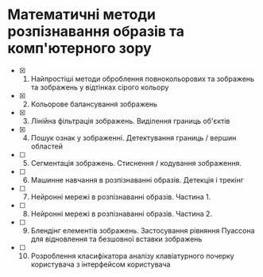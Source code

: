 # Математичні методи розпізнавання образів та комп'ютерного зору

 - [x] 1. Найпростіші методи оброблення повнокольорових та зображень та зображень у відтінках сірого кольору
 - [x] 2. Кольорове балансування зображень
 - [x] 3. Лінійна фільтрація зображень. Виділення границь об'єктів
 - [x] 4. Пошук ознак у зображенні. Детектування границь / вершин областей
 - [ ] 5. Сегментація зображень. Стиснення / кодування зображення.
 - [ ] 6. Машинне навчання в розпізнаванні образів. Детекція і трекінг
 - [ ] 7. Нейронні мережі в розпізнаванні образів. Частина 1.
 - [ ] 8. Нейронні мережі в розпізнаванні образів. Частина 2.
 - [ ] 9. Блендінг елементів зображень. Застосування рівняння Пуассона для відновлення та безшовної вставки зображень
 - [ ] 10. Розроблення класифікатора аналізу клавіатурного почерку користувача з інтерфейсом користувача